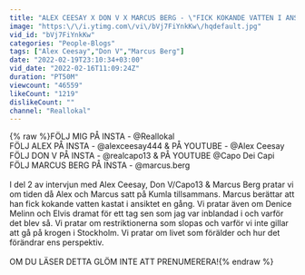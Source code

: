 ```yaml
---
title: "ALEX CEESAY X DON V X MARCUS BERG - \"FICK KOKANDE VATTEN I ANSIKTET\" - KUMLA - DENICE MELINN (DEL 2)"
image: "https:\/\/i.ytimg.com\/vi\/bVj7FiYnkKw\/hqdefault.jpg"
vid_id: "bVj7FiYnkKw"
categories: "People-Blogs"
tags: ["Alex Ceesay","Don V","Marcus Berg"]
date: "2022-02-19T23:10:34+03:00"
vid_date: "2022-02-16T11:09:24Z"
duration: "PT50M"
viewcount: "46559"
likeCount: "1219"
dislikeCount: ""
channel: "Reallokal"
---
```

{% raw %}FÖLJ MIG PÅ INSTA - @Reallokal <br />FÖLJ ALEX PÅ INSTA - @alexceesay444 &amp; PÅ YOUTUBE - @Alex Ceesay <br />FÖLJ DON V PÅ INSTA - @realcapo13 &amp; PÅ YOUTUBE @Capo Dei Capi <br />FÖLJ MARCUS BERG PÅ INSTA - @marcus.berg<br /><br />I del 2 av intervjun med Alex Ceesay, Don V/Capo13 &amp; Marcus Berg pratar vi om tiden då Alex och Marcus satt på Kumla tillsammans. Marcus berättar att han fick kokande vatten kastat i ansiktet en gång. Vi pratar även om Denice Melinn och Elvis dramat för ett tag sen som jag var inblandad i och varför det blev så. Vi pratar om restriktionerna som slopas och varför vi inte gillar att gå på krogen i Stockholm. Vi pratar om livet som förälder och hur det förändrar ens perspektiv.<br /><br />OM DU LÄSER DETTA GLÖM INTE ATT PRENUMERERA!{% endraw %}
